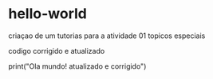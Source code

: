 # hello-world
criaçao de um tutorias para a atividade 01 topicos especiais

codigo corrigido e atualizado

print("Ola mundo! atualizado e corrigido")
